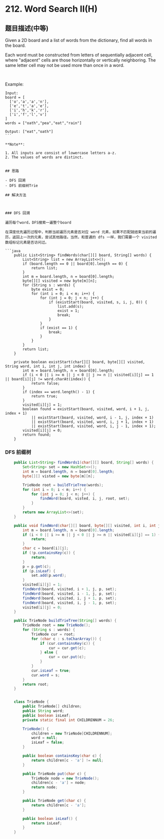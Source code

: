 # 212. Word Search II(H)

[](https://leetcode-cn.com/problems/word-search-ii/)

## 题目描述(中等)

Given a 2D board and a list of words from the dictionary, find all words in the board.

Each word must be constructed from letters of sequentially adjacent cell, where "adjacent" cells are those horizontally or vertically neighboring. The same letter cell may not be used more than once in a word.

 

Example:
```
Input: 
board = [
  ['o','a','a','n'],
  ['e','t','a','e'],
  ['i','h','k','r'],
  ['i','f','l','v']
]
words = ["oath","pea","eat","rain"]

Output: ["eat","oath"]
``` 

**Note**:

1. All inputs are consist of lowercase letters a-z.
2. The values of words are distinct.


## 思路

- DFS 回溯
- DFS 前缀树Trie

## 解决方法



### DFS 回溯

遍历每个word，DFS搜索一遍整个board

在深度优先遍历过程中，判断当前遍历元素是否对应 word 元素，如果不匹配就结束当前的遍历，返回上一次的元素，尝试其他路径。当然，和普通的 dfs 一样，我们需要一个 visited 数组标记元素是否访问过。

```java
    public List<String> findWords(char[][] board, String[] words) {
        List<String> list = new ArrayList<>();
        if (board.length == 0 || board[0].length == 0) {
            return list;
        }
        int m = board.length, n = board[0].length;
        byte[][] visited = new byte[m][n];
        for (String s : words) {
            byte exist = 0;
            for (int i = 0; i < m; i++) {
                for (int j = 0; j < n; j++) {
                    if (existStart(board, visited, s, i, j, 0)) {
                        list.add(s);
                        exist = 1;
                        break;
                    }
                }
                if (exist == 1) {
                    break;
                }
            }
        }
        return list;
    }

    private boolean existStart(char[][] board, byte[][] visited, String word, int i, int j, int index) {
        int m = board.length, n = board[0].length;
        if (i < 0 || i >= m || j < 0 || j >= n || visited[i][j] == 1 || board[i][j] != word.charAt(index)) {
            return false;
        }
        if (index == word.length() - 1) {
            return true;
        }
        visited[i][j] = 1;
        boolean found = existStart(board, visited, word, i + 1, j, index + 1)
            || existStart(board, visited, word, i - 1, j, index + 1)
            || existStart(board, visited, word, i, j + 1, index + 1)
            || existStart(board, visited, word, i, j - 1, index + 1);
        visited[i][j] = 0;
        return found;
    }
```


### DFS 前缀树


```java
    public List<String> findWords1(char[][] board, String[] words) {
        Set<String> set = new HashSet<>();
        int m = board.length, n = board[0].length;
        byte[][] visted = new byte[m][n];

        TrieNode root = buildTrieTree(words);
        for (int i = 0; i < m; i++) {
            for (int j = 0; j < n; j++) {
                findWord(board, visted, i, j, root, set);
            }
        }
        return new ArrayList<>(set);
    }

    public void findWord(char[][] board, byte[][] visited, int i, int j, TrieNode p, Set<String> set) {
        int m = board.length, n = board[0].length;
        if (i < 0 || i >= m || j < 0 || j >= n || visited[i][j] == 1) {
            return;
        }
        char c = board[i][j];
        if (!p.containsKey(c)) {
            return;
        }
        p = p.get(c);
        if (p.isLeaf) {
            set.add(p.word);
        }
        visited[i][j] = 1;
        findWord(board, visited, i + 1, j, p, set);
        findWord(board, visited, i - 1, j, p, set);
        findWord(board, visited, i, j + 1, p, set);
        findWord(board, visited, i, j - 1, p, set);
        visited[i][j] = 0;
    }

    public TrieNode buildTrieTree(String[] words) {
        TrieNode root = new TrieNode();
        for (String s : words) {
            TrieNode cur = root;
            for (char c : s.toCharArray()) {
                if (cur.containsKey(c)) {
                    cur = cur.get(c);
                } else {
                    cur = cur.put(c);
                }
            }
            cur.isLeaf = true;
            cur.word = s;
        }
        return root;
    }


    class TrieNode {
        public TrieNode[] children;
        public String word;
        public boolean isLeaf;
        private static final int CHILDRENNUM = 26;

        TrieNode() {
            children = new TrieNode[CHILDRENNUM];
            word = null;
            isLeaf = false;
        }

        public boolean containsKey(char c) {
            return children[c - 'a'] != null;
        }

        public TrieNode put(char c) {
            TrieNode node = new TrieNode();
            children[c - 'a'] = node;
            return node;
        }

        public TrieNode get(char c) {
            return children[c - 'a'];
        }

        public boolean isLeaf() {
            return isLeaf;
        }
    }

```